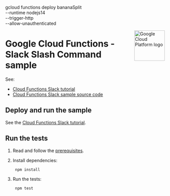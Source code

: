 gcloud functions deploy bananaSplit \
--runtime nodejs14 \
--trigger-http \
--allow-unauthenticated


<img src="https://avatars2.githubusercontent.com/u/2810941?v=3&s=96" alt="Google Cloud Platform logo" title="Google Cloud Platform" align="right" height="96" width="96"/>

# Google Cloud Functions - Slack Slash Command sample

See:

* [Cloud Functions Slack tutorial][tutorial]
* [Cloud Functions Slack sample source code][code]

[tutorial]: https://cloud.google.com/functions/docs/tutorials/slack
[code]: index.js

## Deploy and run the sample

See the [Cloud Functions Slack tutorial][tutorial].

## Run the tests

1. Read and follow the [prerequisites](../../#how-to-run-the-tests).

1. Install dependencies:

        npm install

1. Run the tests:

        npm test
